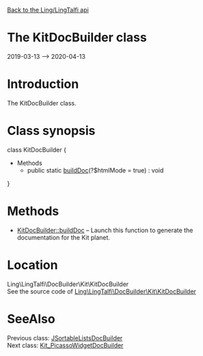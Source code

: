 [Back to the Ling/LingTalfi api](https://github.com/lingtalfi/LingTalfi/blob/master/doc/api/Ling/LingTalfi.md)



The KitDocBuilder class
================
2019-03-13 --> 2020-04-13






Introduction
============

The KitDocBuilder class.



Class synopsis
==============


class <span class="pl-k">KitDocBuilder</span>  {

- Methods
    - public static [buildDoc](https://github.com/lingtalfi/LingTalfi/blob/master/doc/api/Ling/LingTalfi/DocBuilder/Kit/KitDocBuilder/buildDoc.md)(?$htmlMode = true) : void

}






Methods
==============

- [KitDocBuilder::buildDoc](https://github.com/lingtalfi/LingTalfi/blob/master/doc/api/Ling/LingTalfi/DocBuilder/Kit/KitDocBuilder/buildDoc.md) &ndash; Launch this function to generate the documentation for the Kit planet.





Location
=============
Ling\LingTalfi\DocBuilder\Kit\KitDocBuilder<br>
See the source code of [Ling\LingTalfi\DocBuilder\Kit\KitDocBuilder](https://github.com/lingtalfi/LingTalfi/blob/master/DocBuilder/Kit/KitDocBuilder.php)



SeeAlso
==============
Previous class: [JSortableListsDocBuilder](https://github.com/lingtalfi/LingTalfi/blob/master/doc/api/Ling/LingTalfi/DocBuilder/JSortableLists/JSortableListsDocBuilder.md)<br>Next class: [Kit_PicassoWidgetDocBuilder](https://github.com/lingtalfi/LingTalfi/blob/master/doc/api/Ling/LingTalfi/DocBuilder/Kit_PicassoWidget/Kit_PicassoWidgetDocBuilder.md)<br>

